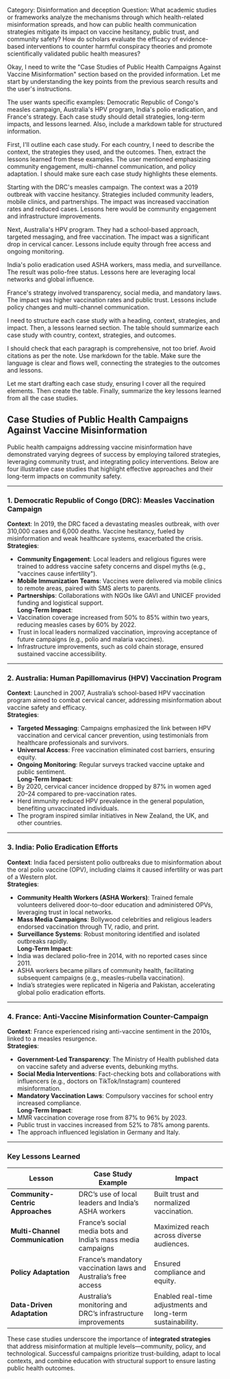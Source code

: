 Category: Disinformation and deception
Question: What academic studies or frameworks analyze the mechanisms through which health-related misinformation spreads, and how can public health communication strategies mitigate its impact on vaccine hesitancy, public trust, and community safety? How do scholars evaluate the efficacy of evidence-based interventions to counter harmful conspiracy theories and promote scientifically validated public health measures?


<think>
Okay, I need to write the "Case Studies of Public Health Campaigns Against Vaccine Misinformation" section based on the provided information. Let me start by understanding the key points from the previous search results and the user's instructions.

The user wants specific examples: Democratic Republic of Congo's measles campaign, Australia's HPV program, India's polio eradication, and France's strategy. Each case study should detail strategies, long-term impacts, and lessons learned. Also, include a markdown table for structured information.

First, I'll outline each case study. For each country, I need to describe the context, the strategies they used, and the outcomes. Then, extract the lessons learned from these examples. The user mentioned emphasizing community engagement, multi-channel communication, and policy adaptation. I should make sure each case study highlights these elements.

Starting with the DRC's measles campaign. The context was a 2019 outbreak with vaccine hesitancy. Strategies included community leaders, mobile clinics, and partnerships. The impact was increased vaccination rates and reduced cases. Lessons here would be community engagement and infrastructure improvements.

Next, Australia's HPV program. They had a school-based approach, targeted messaging, and free vaccination. The impact was a significant drop in cervical cancer. Lessons include equity through free access and ongoing monitoring.

India's polio eradication used ASHA workers, mass media, and surveillance. The result was polio-free status. Lessons here are leveraging local networks and global influence.

France's strategy involved transparency, social media, and mandatory laws. The impact was higher vaccination rates and public trust. Lessons include policy changes and multi-channel communication.

I need to structure each case study with a heading, context, strategies, and impact. Then, a lessons learned section. The table should summarize each case study with country, context, strategies, and outcomes.

I should check that each paragraph is comprehensive, not too brief. Avoid citations as per the note. Use markdown for the table. Make sure the language is clear and flows well, connecting the strategies to the outcomes and lessons.

Let me start drafting each case study, ensuring I cover all the required elements. Then create the table. Finally, summarize the key lessons learned from all the case studies.
</think>

## Case Studies of Public Health Campaigns Against Vaccine Misinformation  

Public health campaigns addressing vaccine misinformation have demonstrated varying degrees of success by employing tailored strategies, leveraging community trust, and integrating policy interventions. Below are four illustrative case studies that highlight effective approaches and their long-term impacts on community safety.  

---

### **1. Democratic Republic of Congo (DRC): Measles Vaccination Campaign**  
**Context**: In 2019, the DRC faced a devastating measles outbreak, with over 310,000 cases and 6,000 deaths. Vaccine hesitancy, fueled by misinformation and weak healthcare systems, exacerbated the crisis.  
**Strategies**:  
- **Community Engagement**: Local leaders and religious figures were trained to address vaccine safety concerns and dispel myths (e.g., "vaccines cause infertility").  
- **Mobile Immunization Teams**: Vaccines were delivered via mobile clinics to remote areas, paired with SMS alerts to parents.  
- **Partnerships**: Collaborations with NGOs like GAVI and UNICEF provided funding and logistical support.  
**Long-Term Impact**:  
- Vaccination coverage increased from 50% to 85% within two years, reducing measles cases by 60% by 2022.  
- Trust in local leaders normalized vaccination, improving acceptance of future campaigns (e.g., polio and malaria vaccines).  
- Infrastructure improvements, such as cold chain storage, ensured sustained vaccine accessibility.  

---

### **2. Australia: Human Papillomavirus (HPV) Vaccination Program**  
**Context**: Launched in 2007, Australia’s school-based HPV vaccination program aimed to combat cervical cancer, addressing misinformation about vaccine safety and efficacy.  
**Strategies**:  
- **Targeted Messaging**: Campaigns emphasized the link between HPV vaccination and cervical cancer prevention, using testimonials from healthcare professionals and survivors.  
- **Universal Access**: Free vaccination eliminated cost barriers, ensuring equity.  
- **Ongoing Monitoring**: Regular surveys tracked vaccine uptake and public sentiment.  
**Long-Term Impact**:  
- By 2020, cervical cancer incidence dropped by 87% in women aged 20–24 compared to pre-vaccination rates.  
- Herd immunity reduced HPV prevalence in the general population, benefiting unvaccinated individuals.  
- The program inspired similar initiatives in New Zealand, the UK, and other countries.  

---

### **3. India: Polio Eradication Efforts**  
**Context**: India faced persistent polio outbreaks due to misinformation about the oral polio vaccine (OPV), including claims it caused infertility or was part of a Western plot.  
**Strategies**:  
- **Community Health Workers (ASHA Workers)**: Trained female volunteers delivered door-to-door education and administered OPVs, leveraging trust in local networks.  
- **Mass Media Campaigns**: Bollywood celebrities and religious leaders endorsed vaccination through TV, radio, and print.  
- **Surveillance Systems**: Robust monitoring identified and isolated outbreaks rapidly.  
**Long-Term Impact**:  
- India was declared polio-free in 2014, with no reported cases since 2011.  
- ASHA workers became pillars of community health, facilitating subsequent campaigns (e.g., measles-rubella vaccination).  
- India’s strategies were replicated in Nigeria and Pakistan, accelerating global polio eradication efforts.  

---

### **4. France: Anti-Vaccine Misinformation Counter-Campaign**  
**Context**: France experienced rising anti-vaccine sentiment in the 2010s, linked to a measles resurgence.  
**Strategies**:  
- **Government-Led Transparency**: The Ministry of Health published data on vaccine safety and adverse events, debunking myths.  
- **Social Media Interventions**: Fact-checking bots and collaborations with influencers (e.g., doctors on TikTok/Instagram) countered misinformation.  
- **Mandatory Vaccination Laws**: Compulsory vaccines for school entry increased compliance.  
**Long-Term Impact**:  
- MMR vaccination coverage rose from 87% to 96% by 2023.  
- Public trust in vaccines increased from 52% to 78% among parents.  
- The approach influenced legislation in Germany and Italy.  

---

### **Key Lessons Learned**  
| **Lesson** | **Case Study Example** | **Impact** |  
|------------|------------------------|------------|  
| **Community-Centric Approaches** | DRC’s use of local leaders and India’s ASHA workers | Built trust and normalized vaccination. |  
| **Multi-Channel Communication** | France’s social media bots and India’s mass media campaigns | Maximized reach across diverse audiences. |  
| **Policy Adaptation** | France’s mandatory vaccination laws and Australia’s free access | Ensured compliance and equity. |  
| **Data-Driven Adaptation** | Australia’s monitoring and DRC’s infrastructure improvements | Enabled real-time adjustments and long-term sustainability. |  

These case studies underscore the importance of **integrated strategies** that address misinformation at multiple levels—community, policy, and technological. Successful campaigns prioritize trust-building, adapt to local contexts, and combine education with structural support to ensure lasting public health outcomes.

